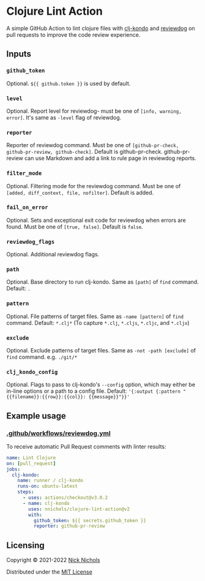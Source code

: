 # Clojure Lint Action

A simple GitHub Action to lint clojure files with [clj-kondo](https://github.com/clj-kondo/clj-kondo) and [reviewdog](https://github.com/reviewdog/reviewdog) on pull requests to improve the code review experience.

## Inputs

### `github_token`

Optional.
`${{ github.token }}` is used by default.

### `level`

Optional.
Report level for reviewdog- must be one of `[info, warning, error]`.
It's same as `-level` flag of reviewdog.

### `reporter`

Reporter of reviewdog command.
Must be one of `[github-pr-check, github-pr-review, github-check]`.
Default is github-pr-check.
github-pr-review can use Markdown and add a link to rule page in reviewdog reports.

### `filter_mode`

Optional.
Filtering mode for the reviewdog command.
Must be one of `[added, diff_context, file, nofilter]`.
Default is added.

### `fail_on_error`

Optional.
Sets and exceptional exit code for reviewdog when errors are found.
Must be one of `[true, false]`.
Default is `false`.

### `reviewdog_flags`

Optional.
Additional reviewdog flags.

### `path`

Optional.
Base directory to run clj-kondo.
Same as `[path]` of `find` command.
Default: `.`

### `pattern`

Optional.
File patterns of target files.
Same as `-name [pattern]` of `find` command.
Default: `*.clj*` (To capture `*.clj`, `*.cljs`, `*.cljc`, and `*.cljx`)

### `exclude`

Optional.
Exclude patterns of target files.
Same as `-not -path [exclude]` of `find` command.
e.g. `./git/*`

### `clj_kondo_config`

Optional.
Flags to pass to clj-kondo's `--config` option, which may either be in-line options or a path to a config file.
Default: `'{:output {:pattern "{{filename}}:{{row}}:{{col}}: {{message}}"}}'`

## Example usage

### [.github/workflows/reviewdog.yml](.github/workflows/reviewdog.yml)

To receive automatic Pull Request comments with linter results:

```yml
name: Lint Clojure
on: [pull_request]
jobs:
  clj-kondo:
    name: runner / clj-kondo
    runs-on: ubuntu-latest
    steps:
      - uses: actions/checkout@v3.0.2
      - name: clj-kondo
        uses: nnichols/clojure-lint-action@v2
        with:
          github_token: ${{ secrets.github_token }}
          reporter: github-pr-review
```

## Licensing

Copyright © 2021-2022 [Nick Nichols](https://nnichols.github.io/)

Distributed under the [MIT License](https://github.com/nnichols/clojure-vulnerability-check-action/blob/master/LICENSE)
